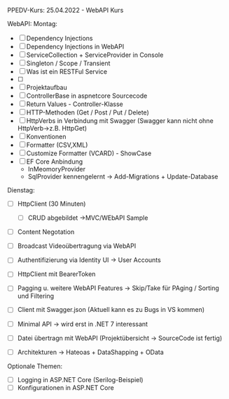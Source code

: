 PPEDV-Kurs: 25.04.2022 - WebAPI Kurs 


WebAPI:
Montag:
- [ ] Dependency Injections 
- [ ] Dependency Injections in WebAPI
- [ ] ServiceCollection + ServiceProvider in Console 
- [ ] Singleton / Scope / Transient  
- [ ] Was ist ein RESTFul Service
- [ ] 
- [ ] Projektaufbau 
- [ ] ControllerBase in aspnetcore Sourcecode
- [ ] Return Values - Controller-Klasse
- [ ] HTTP-Methoden (Get / Post / Put / Delete)
- [ ] HttpVerbs in Verbindung mit Swagger (Swagger kann nicht ohne HttpVerb->z.B. HttpGet)
- [ ] Konventionen
- [ ] Formatter (CSV,XML)
- [ ] Customize Formatter (VCARD) - ShowCase 
- [ ] EF Core Anbindung 
	- InMeomoryProvider
	- SqlProvider kennengelernt -> Add-Migrations + Update-Database


Dienstag:

- [ ] HttpClient (30 Minuten)
	- [ ] CRUD abgebildet ->MVC/WEbAPI Sample
- [ ] Content Negotation 
- [ ] Broadcast Videoübertragung via WebAPI
- [ ] Authentifizierung via Identity UI -> User Accounts
- [ ] HttpClient mit BearerToken
- [ ] Pagging u. weitere WebAPI Features -> Skip/Take für PAging / Sorting und Filtering
- [ ] Client mit Swagger.json (Aktuell kann es zu Bugs in VS kommen)
- [ ] Minimal API -> wird erst in .NET 7 interessant
- [ ] Datei übertragn mit WebAPI (Projektübersicht -> SourceCode ist fertig)
- [ ] Architekturen -> Hateoas + DataShapping + OData 




Optionale Themen:
- [ ] Logging in ASP.NET Core (Serilog-Beispiel)
- [ ] Konfigurationen in ASP.NET Core 
